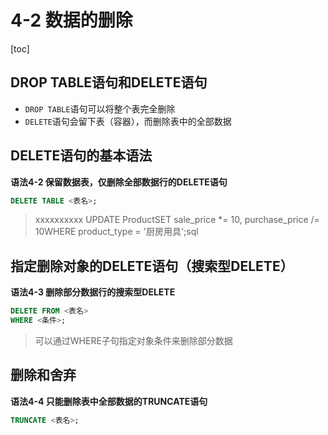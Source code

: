 # 4-2 数据的删除

[toc]

## DROP TABLE语句和DELETE语句

- `DROP TABLE`语句可以将整个表完全删除
- `DELETE`语句会留下表（容器），而删除表中的全部数据

## DELETE语句的基本语法

**语法4-2 保留数据表，仅删除全部数据行的DELETE语句**

```SQL
DELETE TABLE <表名>;
```

> xxxxxxxxxx UPDATE ProductSET sale_price *= 10, purchase_price /= 10WHERE product_type = '厨房用具';sql

## 指定删除对象的DELETE语句（搜索型DELETE）

**语法4-3 删除部分数据行的搜索型DELETE**

```sql
DELETE FROM <表名>
WHERE <条件>;
```

> 可以通过WHERE子句指定对象条件来删除部分数据

## 删除和舍弃

**语法4-4 只能删除表中全部数据的TRUNCATE语句**

```SQL
TRUNCATE <表名>;
```

